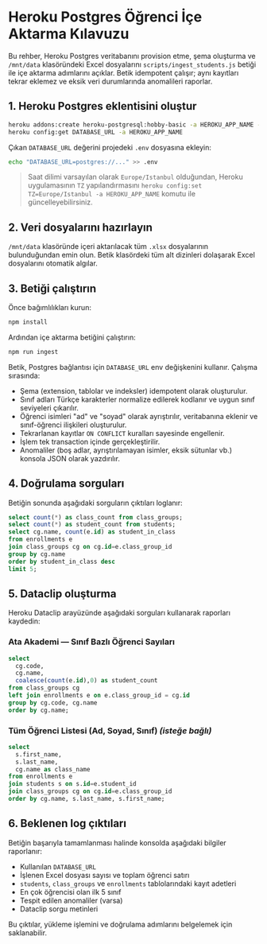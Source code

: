 # Heroku Postgres Öğrenci İçe Aktarma Kılavuzu

Bu rehber, Heroku Postgres veritabanını provision etme, şema oluşturma ve `/mnt/data` klasöründeki Excel dosyalarını `scripts/ingest_students.js` betiği ile içe aktarma adımlarını açıklar. Betik idempotent çalışır; aynı kayıtları tekrar eklemez ve eksik veri durumlarında anomalileri raporlar.

## 1. Heroku Postgres eklentisini oluştur

```bash
heroku addons:create heroku-postgresql:hobby-basic -a HEROKU_APP_NAME --name ata-akademi-db --region eu
heroku config:get DATABASE_URL -a HEROKU_APP_NAME
```

Çıkan `DATABASE_URL` değerini projedeki `.env` dosyasına ekleyin:

```bash
echo "DATABASE_URL=postgres://..." >> .env
```

> Saat dilimi varsayılan olarak `Europe/Istanbul` olduğundan, Heroku uygulamasının `TZ` yapılandırmasını `heroku config:set TZ=Europe/Istanbul -a HEROKU_APP_NAME` komutu ile güncelleyebilirsiniz.

## 2. Veri dosyalarını hazırlayın

`/mnt/data` klasöründe içeri aktarılacak tüm `.xlsx` dosyalarının bulunduğundan emin olun. Betik klasördeki tüm alt dizinleri dolaşarak Excel dosyalarını otomatik algılar.

## 3. Betiği çalıştırın

Önce bağımlılıkları kurun:

```bash
npm install
```

Ardından içe aktarma betiğini çalıştırın:

```bash
npm run ingest
```

Betik, Postgres bağlantısı için `DATABASE_URL` env değişkenini kullanır. Çalışma sırasında:

- Şema (extension, tablolar ve indeksler) idempotent olarak oluşturulur.
- Sınıf adları Türkçe karakterler normalize edilerek kodlanır ve uygun sınıf seviyeleri çıkarılır.
- Öğrenci isimleri "ad" ve "soyad" olarak ayrıştırılır, veritabanına eklenir ve sınıf-öğrenci ilişkileri oluşturulur.
- Tekrarlanan kayıtlar `ON CONFLICT` kuralları sayesinde engellenir.
- İşlem tek transaction içinde gerçekleştirilir.
- Anomaliler (boş adlar, ayrıştırılamayan isimler, eksik sütunlar vb.) konsola JSON olarak yazdırılır.

## 4. Doğrulama sorguları

Betiğin sonunda aşağıdaki sorguların çıktıları loglanır:

```sql
select count(*) as class_count from class_groups;
select count(*) as student_count from students;
select cg.name, count(e.id) as student_in_class
from enrollments e
join class_groups cg on cg.id=e.class_group_id
group by cg.name
order by student_in_class desc
limit 5;
```

## 5. Dataclip oluşturma

Heroku Dataclip arayüzünde aşağıdaki sorguları kullanarak raporları kaydedin:

### Ata Akademi — Sınıf Bazlı Öğrenci Sayıları

```sql
select
  cg.code,
  cg.name,
  coalesce(count(e.id),0) as student_count
from class_groups cg
left join enrollments e on e.class_group_id = cg.id
group by cg.code, cg.name
order by cg.name;
```

### Tüm Öğrenci Listesi (Ad, Soyad, Sınıf) _(isteğe bağlı)_

```sql
select
  s.first_name,
  s.last_name,
  cg.name as class_name
from enrollments e
join students s on s.id=e.student_id
join class_groups cg on cg.id=e.class_group_id
order by cg.name, s.last_name, s.first_name;
```

## 6. Beklenen log çıktıları

Betiğin başarıyla tamamlanması halinde konsolda aşağıdaki bilgiler raporlanır:

- Kullanılan `DATABASE_URL`
- İşlenen Excel dosyası sayısı ve toplam öğrenci satırı
- `students`, `class_groups` ve `enrollments` tablolarındaki kayıt adetleri
- En çok öğrencisi olan ilk 5 sınıf
- Tespit edilen anomaliler (varsa)
- Dataclip sorgu metinleri

Bu çıktılar, yükleme işlemini ve doğrulama adımlarını belgelemek için saklanabilir.
